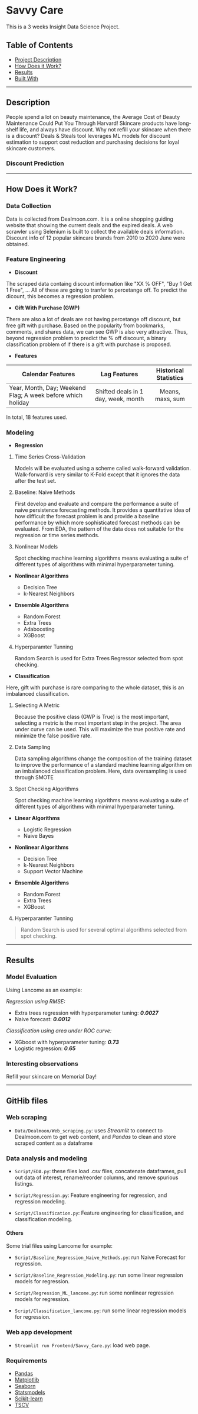 # Savvy Care
This is a 3 weeks Insight Data Science Project.

## Table of Contents

- [Project Description](#Description)
- [How Does it Work?](#How-Does-it-Work?)
- [Results](#Results)
- [Built With](#GitHib-files)

___
## Description
People spend a lot on beauty maintenance, the Average Cost of Beauty Maintenance Could Put You Through Harvard!
Skincare products have long-shelf life, and always have discount. Why not refill your skincare when there is a discount? 
Deals & Steals tool leverages ML models for discount estimation to support cost reduction and purchasing decisions for loyal skincare customers.

### Discount Prediction
___
## How Does it Work?
### Data Collection

Data is collected from Dealmoon.com. It is a online shopping guiding website that showing the current deals and the expired deals. 
A web scrawler using Selenium is built to collect the available deals information. Discount info of 12 popular skincare brands from 2010 to 2020 June were obtained. 

### Feature Engineering
- **Discount**

The scraped data containg discount information like "XX % OFF", "Buy 1 Get 1 Free", ... All of these are going to tranfer to percetange off. To predict the dicount, this becomes a regression problem.

- **Gift With Purchase (GWP)**

There are also a lot of deals are not having percetange off discount, but free gift with purchase. Based on the popularity from bookmarks, comments, and shares data, we can see GWP is also very attractive. Thus, beyond regression problem to predict the % off discount, a binary classification problem of if there is a gift with purchase is proposed.

- **Features**

| Calendar Features        | Lag Features           | Historical Statistics  |
| -------------------------|:----------------------:|:----------------------:|
| Year, Month, Day; Weekend Flag; A week before which holiday | Shifted deals in 1 day, week, month| Means, maxs, sum  |

In total, 18 features used.

### Modeling

- **Regression**

1. Time Series Cross-Validation

	Models will be evaluated using a scheme called walk-forward validation. Walk-forward is very similar to K-Fold except that it ignores the data after the test set.

2. Baseline: Naive Methods

	First develop and evaluate and compare the performance a suite of naive persistence forecasting methods. It provides a quantitative idea of how difficult the forecast problem is and provide a baseline performance by which more sophisticated forecast methods can be evaluated.
From EDA, the pattern of the data does not suitable for the regression or time series methods. 

3. Nonlinear Models

	Spot checking machine learning algorithms means evaluating a suite of different types of algorithms with minimal hyperparameter tuning.
	
- **Nonlinear Algorithms**
	- Decision Tree
	- k-Nearest Neighbors

- **Ensemble Algorithms**
	- Random Forest
	- Extra Trees
	- Adaboosting
	- XGBoost
	
4. Hyperparamter Tunning

	Random Search is used for Extra Trees Regressor selected from spot checking. 

- **Classification**

Here, gift with purchase is rare comparing to the whole dataset, this is an imbalanced classification. 

1. Selecting A Metric

	Because the positive class (GWP is True) is the most important, selecting a metric is the most important step in the project. The area under curve can be used. This will maximize the true positive rate and minimize the false positive rate.

2. Data Sampling

	Data sampling algorithms change the composition of the training dataset to improve the performance of a standard machine learning algorithm on an imbalanced classification problem. Here, data oversampling is used through SMOTE

3. Spot Checking Algorithms

	Spot checking machine learning algorithms means evaluating a suite of different types of algorithms with minimal hyperparameter tuning.

- **Linear Algorithms**
	- Logistic Regression
	- Naive Bayes
	
- **Nonlinear Algorithms**
	- Decision Tree
	- k-Nearest Neighbors
	- Support Vector Machine

- **Ensemble Algorithms**
	- Random Forest
	- Extra Trees
	- XGBoost

4. Hyperparamter Tunning

> Random Search is used for several optimal algorithms selected from spot checking. 
___
## Results
### Model Evaluation

Using Lancome as an example:

_Regression using RMSE:_
- Extra trees regression with hyperparameter tuning: _**0.0027**_
- Naive forecast: _**0.0012**_

_Classification using area under ROC curve:_
- XGboost with hyperparameter tuning: _**0.73**_
- Logistic regression: _**0.65**_

### Interesting observations
Refill your skincare on Memorial Day!

___
## GitHib files

### Web scraping
* `Data/Dealmoon/Web_scraping.py`: uses *Streamlit* to connect to Dealmoon.com to get web content, and *Pandas* to clean and store scraped content as a dataframe

### Data analysis and modeling
* `Script/EDA.py`: these files load .csv files, concatenate dataframes, pull out data of interest, rename/reorder columns, and remove spurious listings. 

* `Script/Regression.py`: Feature engineering for regression, and regression modeling.

* `Script/Classification.py`: Feature engineering for classification, and classification modeling.

#### Others
Some trial files using Lancome for example:

* `Script/Baseline_Regression_Naive_Methods.py`: run Naive Forecast for regression.

* `Script/Baseline_Regression_Modeling.py`: run some linear regression models for regression.

* `Script/Regression_ML_lancome.py`: run some nonlinear regression models for regression.

* `Script/Classification_lancome.py`: run some linear regression models for regression.


### Web app development

* `Streamlit run Frontend/Savvy_Care.py`: load web page.

### Requirements
* [Pandas](https://pandas.pydata.org/)
* [Matplotlib](https://matplotlib.org/)
* [Seaborn](https://seaborn.pydata.org/)
* [Statsmodels](https://www.statsmodels.org/stable/index.html)
* [Scikit-learn](https://scikit-learn.org/stable/)
* [TSCV](https://github.com/WenjieZ/TSCV)

